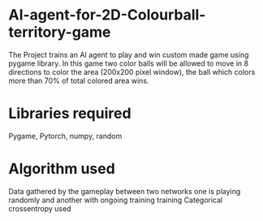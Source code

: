 # AI-agent-for-2D-Colourball-territory-game
The Project trains an AI agent to play and win custom made game using pygame library. In this game two color balls will be allowed to move in 8 directions to color the area (200x200 pixel window), the ball which colors more than 70% of total colored area wins.

# Libraries required
Pygame, Pytorch, numpy, random

# Algorithm used
Data gathered by the gameplay between two networks one is playing randomly and another with ongoing training training
Categorical crossentropy used

